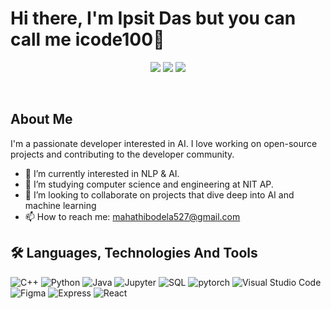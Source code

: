 # Hi there, I'm Ipsit Das but you can call me icode100👋

<p align="center">
  <a href="https://www.linkedin.com/in/mahathi-bodela-130b5b269/"><img src="https://img.shields.io/badge/LinkedIn-0077B5?style=for-the-badge&logo=linkedin&logoColor=white"></a>
  <a href="https://www.leetcode.com/mahathibodela7"><img src="https://img.shields.io/badge/-LeetCode-77cf4?style=for-the-badge&logo=LeetCode&logoColor=white"></a>
  <a href="https://github.com/mahathibodela"><img src="https://img.shields.io/badge/My Portfolio-ffcc00?style=for-the-badge&logo=googleearth&logoColor=white"></a>
</p>
<br>

## About Me

I'm a passionate developer interested in AI. I love working on open-source projects and contributing to the developer community.

- 🔭 I’m currently interested in NLP & AI.
- 🌱 I’m studying computer science and engineering at NIT AP.
- 👯 I’m looking to collaborate on projects that dive deep into AI and machine learning
- 📫 How to reach me: mahathibodela527@gmail.com

## 🛠 Languages, Technologies And Tools
![C++](https://img.shields.io/badge/c++-%2300599C.svg?style=for-the-badge&logo=c%2B%2B&logoColor=white)
![Python](https://img.shields.io/badge/python-3670A0?style=for-the-badge&logo=python&logoColor=ffdd54)
![Java](https://img.shields.io/badge/java-%2300599C.svg?style=for-the-badge&logo=c%2B%2B&logoColor=white)
![Jupyter](https://img.shields.io/badge/jupyter-%23E34F26.svg?style=for-the-badge&logo=jupyter&logoColor=white)
![SQL](https://img.shields.io/badge/sql-%23593d88.svg?style=for-the-badge&logo=sql&logoColor=white)
![pytorch](https://img.shields.io/badge/pytorch-%2300599C.svg?style=for-the-badge&logo=pytorch&logoColor=white)
![Visual Studio Code](https://img.shields.io/badge/Visual%20Studio%20Code-0078d7.svg?style=for-the-badge&logo=visual-studio-code&logoColor=white)
![Figma](https://img.shields.io/badge/figma-%23F24E1E.svg?style=for-the-badge&logo=figma&logoColor=white)
![Express](https://img.shields.io/badge/express-%2300599C.svg?style=for-the-badge&logo=express&logoColor=white)
![React](https://img.shields.io/badge/react-%04DBFC.svg?style=for-the-badge&logo=react&logoColor=white)
